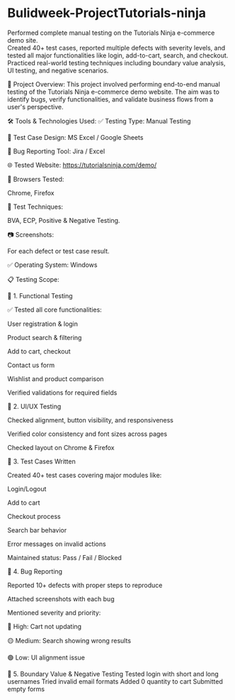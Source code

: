 # Bulidweek-ProjectTutorials-ninja

Performed complete manual testing on the Tutorials Ninja e-commerce demo site.  
Created 40+ test cases, reported multiple defects with severity levels, 
and tested all major functionalities like login, add-to-cart, search, and checkout.  
Practiced real-world testing techniques including boundary value analysis, UI testing, and negative scenarios.

📌 Project Overview:
This project involved performing end-to-end manual testing of the Tutorials Ninja e-commerce demo website. 
The aim was to identify bugs, verify functionalities, and validate business flows from a user's perspective.


🛠 Tools & Technologies Used:
✅ Testing Type: Manual Testing

🧰 Test Case Design: MS Excel / Google Sheets

🐞 Bug Reporting Tool: Jira / Excel

🌐 Tested Website: https://tutorialsninja.com/demo/

📱 Browsers Tested: 

Chrome, Firefox

🧪 Test Techniques: 

BVA, ECP, Positive & Negative Testing.

📷 Screenshots:

For each defect or test case result.

✅ Operating System: 
Windows


📋 Testing Scope:

🔹 1. Functional Testing

✅ Tested all core functionalities:

User registration & login

Product search & filtering

Add to cart, checkout

Contact us form

Wishlist and product comparison

Verified validations for required fields


🔹 2. UI/UX Testing

Checked alignment, button visibility, and responsiveness

Verified color consistency and font sizes across pages

Checked layout on Chrome & Firefox


🔹 3. Test Cases Written

Created 40+ test cases covering major modules like:

Login/Logout

Add to cart

Checkout process

Search bar behavior

Error messages on invalid actions

Maintained status: Pass / Fail / Blocked


🔹 4. Bug Reporting

Reported 10+ defects with proper steps to reproduce

Attached screenshots with each bug

Mentioned severity and priority:

🔴 High: Cart not updating

🟡 Medium: Search showing wrong results

🟢 Low: UI alignment issue


🔹 5. Boundary Value & Negative Testing
Tested login with short and long usernames
Tried invalid email formats
Added 0 quantity to cart
Submitted empty forms
